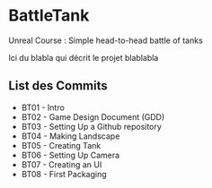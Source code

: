 ﻿# BattleTank
Unreal Course : Simple head-to-head battle of tanks

Ici du blabla qui décrit le projet
blablabla

## List des Commits 
* BT01 - Intro
* BT02 - Game Design Document (GDD)
* BT03 - Setting Up a Github repository
* BT04 - Making Landscape
* BT05 - Creating Tank
* BT06 - Setting Up Camera
* BT07 - Creating an UI 
* BT08 - First Packaging